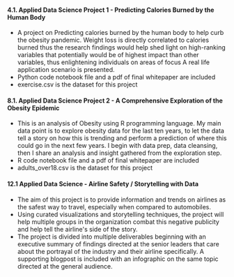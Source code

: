 #### 4.1. Applied Data Science Project 1 - Predicting Calories Burned by the Human Body
* A project on Predicting calories burned by the human body to help curb the obesity pandemic. Weight loss is directly correlated to calories burned thus the research findings would help shed light on high-ranking variables that potentially would be of highest impact than other variables, thus enlightening individuals on areas of focus A real life application scenario is presented. 
* Python code notebook file and a pdf of final whitepaper are included
* exercise.csv is the dataset for this project

#### 8.1.  Applied Data Science Project 2 - A Comprehensive Exploration of the Obesity Epidemic
* This is an analysis of Obesity using R programming language. My main data point is to explore obesity data for the last ten years, to let the data tell a story on how this is trending and perform a prediction of where this could go in the next few years. I begin with data prep, data cleansing, then I share an analysis and insight gathered from the exploration step.
* R code notebook file and a pdf of final whitepaper are included
* adults_over18.csv is the dataset for this project

#### 12.1 Applied Data Science - Airline Safety / Storytelling with Data
* The aim of this project is to provide information and trends on airlines as the safest way to travel, especially when compared to automobiles. 
* Using curated visualizations and storytelling techniques, the project will help multiple groups in the organization combat this negative publicity and help tell the airline's side of the story. 
* The project is divided into multiple deliverables beginning with an executive summary of findings directed at the senior leaders that care about the portrayal of the industry and their airline specifically. A supporting blogpost is included with an infographic on the same topic directed at the general audience.
